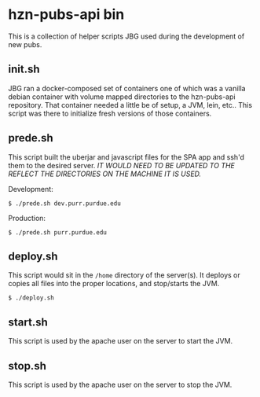 # hzn-pubs-api bin

This is a collection of helper scripts JBG used during the development of new pubs.

## init.sh

JBG ran a docker-composed set of containers one of which was a vanilla debian container with volume mapped directories to the hzn-pubs-api repository.  That container needed a little be of setup, a JVM, lein, etc..  This script was there to initialize fresh versions of those containers.

## prede.sh

This script built the uberjar and javascript files for the SPA app and ssh'd them to the desired server.  *IT WOULD NEED TO BE UPDATED TO THE REFLECT THE DIRECTORIES ON THE MACHINE IT IS USED.*

Development:

    $ ./prede.sh dev.purr.purdue.edu

Production:

    $ ./prede.sh purr.purdue.edu

## deploy.sh

This script would sit in the `/home` directory of the server(s).  It deploys or copies all files into the proper locations, and stop/starts the JVM.

    $ ./deploy.sh

## start.sh

This script is used by the apache user on the server to start the JVM.

## stop.sh

This script is used by the apache user on the server to stop the JVM.


